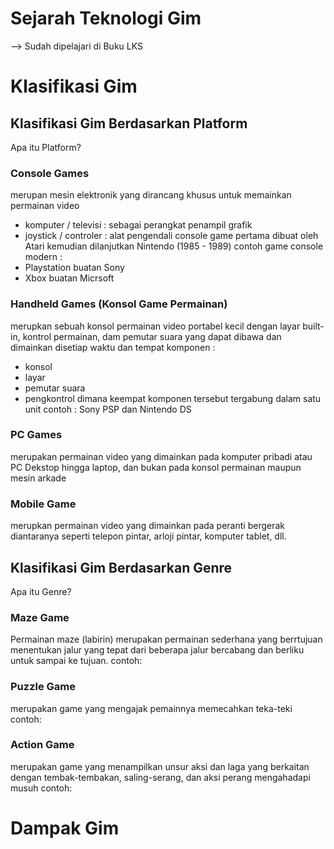 # Sejarah Teknologi Gim
--> Sudah dipelajari di Buku LKS


# Klasifikasi Gim
## Klasifikasi Gim Berdasarkan Platform
Apa itu Platform?
### Console Games
merupan mesin elektronik yang dirancang khusus untuk memainkan permainan video 
- komputer / televisi : sebagai perangkat penampil grafik 
- joystick / controler : alat pengendali 
console game pertama dibuat oleh Atari kemudian dilanjutkan Nintendo (1985 - 1989)
contoh game console modern :
- Playstation buatan Sony
- Xbox buatan Micrsoft

### Handheld Games (Konsol Game Permainan)
merupkan sebuah konsol permainan video portabel kecil dengan layar built-in, kontrol permainan, dam pemutar suara yang dapat dibawa dan dimainkan disetiap waktu dan tempat
komponen :
- konsol
- layar
- pemutar suara
- pengkontrol
dimana keempat komponen tersebut tergabung dalam satu unit
contoh : Sony PSP dan Nintendo DS

### PC Games
merupakan permainan video yang dimainkan pada komputer pribadi atau PC Dekstop hingga laptop, dan bukan pada konsol permainan maupun mesin arkade 

### Mobile Game 
merupkan permainan video yang dimainkan pada peranti bergerak diantaranya seperti telepon pintar, arloji pintar, komputer tablet, dll.

## Klasifikasi Gim Berdasarkan Genre
Apa itu Genre?
### Maze Game
Permainan maze (labirin) merupakan permainan sederhana yang berrtujuan menentukan jalur yang tepat dari beberapa jalur bercabang dan berliku untuk sampai ke tujuan.
contoh: 
### Puzzle Game
merupakan game yang mengajak pemainnya memecahkan teka-teki
contoh:
### Action Game
merupakan game yang menampilkan unsur aksi dan laga yang berkaitan dengan tembak-tembakan, saling-serang, dan aksi perang mengahadapi musuh
contoh:

# Dampak Gim
